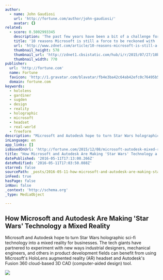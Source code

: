 ```yaml
---
author:
  - name: John Gaudiosi
    url: 'http://fortune.com/author/john-gaudiosi/'
    avatar: {}
related:
  - score: 0.5002993345
    description: 'The past few years have been a bit of a challenge for Microsoft, especially if you listen to the tech journalists writing about the company. From what many consider a failed Windows 8 launch to the plummeting sales of desktop computers, you might think the glory days for the company are well in the past.'
    title: '10 reasons Microsoft is still a force to be reckoned with | ZDNet'
    url: 'http://www.zdnet.com/article/10-reasons-microsoft-is-still-a-force-to-be-reckoned-with/'
    thumbnail_height: 578
    thumbnail_url: 'http://zdnet1.cbsistatic.com/hub/i/r/2015/07/27/10bebd15-2fe6-42c4-b0e9-0ae09569b1fd/thumbnail/770x578/052c4964cea52bf98c4007803f96904a/cortana-and-master-chief.gif'
    thumbnail_width: 770
publisher:
  url: 'http://fortune.com'
  name: Fortune
  favicon: 'http://1.gravatar.com/blavatar/fb4e3ba42c64ab42efc0c76495b59a33?s=16'
  domain: fortune.com
keywords:
  - hololens
  - gardiner
  - sugden
  - design
  - reality
  - holographic
  - microsoft
  - headset
  - real-world
  - freeform
description: "Microsoft and Autodesk hope to turn Star Wars holographic sci-fi technology into a mixed reality for businesses. The tech giants have partnered to experiment with new ways industrial designers, mechanical engineers, and others in product development fields can benefit from using Microsoft's HoloLens augmented reality (AR) headset and Autodesk's Fusion 360 cloud-based 3D CAD (computer-aided design) tool."
inLanguage: en
app_links: []
isBasedOnUrl: 'http://fortune.com/2015/12/08/microsoft-autodesk-mixed-reality/'
title: "How Microsoft and Autodesk Are Making 'Star Wars' Technology a Mixed Reality"
datePublished: '2016-05-11T17:13:00.266Z'
dateModified: '2016-05-11T17:03:50.088Z'
starred: false
sourcePath: _posts/2016-05-11-how-microsoft-and-autodesk-are-making-star-wars-technology.md
inFeed: true
hasPage: false
inNav: false
_context: 'http://schema.org'
_type: MediaObject

---
```

<article style=""><h1>How Microsoft and Autodesk Are Making 'Star Wars' Technology a Mixed Reality</h1><p>Microsoft and Autodesk hope to turn Star Wars holographic sci-fi technology into a mixed reality for businesses. The tech giants have partnered to experiment with new ways industrial designers, mechanical engineers, and others in product development fields can benefit from using Microsoft's HoloLens augmented reality (AR) headset and Autodesk's Fusion 360 cloud-based 3D CAD (computer-aided design) tool.</p><img src="https://fortunedotcom.files.wordpress.com/2015/12/autodesk.jpg?w=1024" /></article>